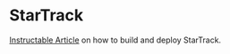 # StarTrack
[Instructable Article](https://www.instructables.com/15-Minutes-or-Less-Build-a-Ready-to-Use-Customer-R/) on how to build and deploy StarTrack.
